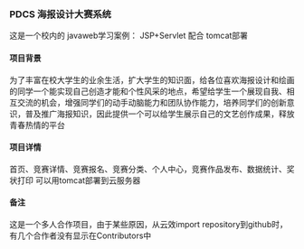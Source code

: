 ### PDCS 海报设计大赛系统
这是一个校内的 javaweb学习案例：
JSP+Servlet 配合 tomcat部署
#### 项目背景
为了丰富在校大学生的业余生活，扩大学生的知识面，给各位喜欢海报设计和绘画的同学一个能实现自己创造才能和个性风采的地点，希望给学生一个展现自我、相互交流的机会，增强同学们的动手动脑能力和团队协作能力，培养同学们的创新意识，普及推广海报知识，因此提供一个可以给学生展示自己的文艺创作成果，释放青春热情的平台
#### 项目详情
首页、竞赛详情、竞赛报名、竞赛分类、个人中心，竞赛作品发布、数据统计、奖状打印
可以用tomcat部署到云服务器

#### 备注
这是一个多人合作项目，由于某些原因，从云效import repository到github时，有几个合作者没有显示在Contributors中
